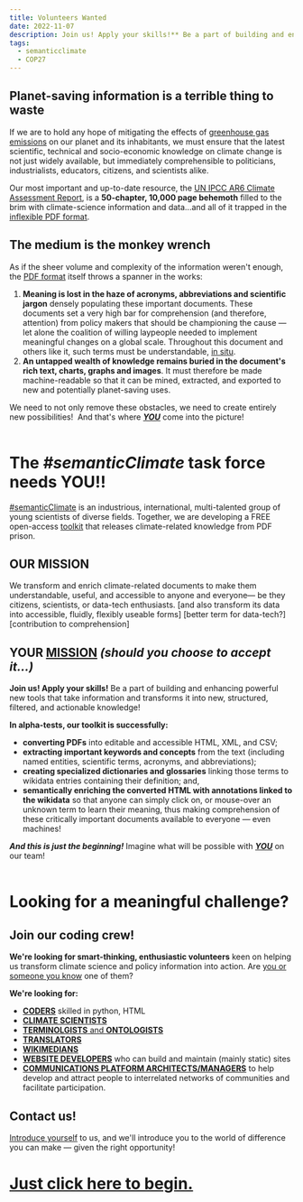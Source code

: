 ```yaml
---
title: Volunteers Wanted
date: 2022-11-07
description: Join us! Apply your skills!** Be a part of building and enhancing powerful new tools that take information and transform it into new, structured, filtered, and actionable knowledge!
tags:
  - semanticclimate
  - COP27
---
```

## Planet-saving information is a terrible thing to waste

If we are to hold any hope of mitigating the effects of [greenhouse gas emissions](https://www.wikidata.org/wiki/Q112192791) on our planet and its inhabitants, we must ensure that the latest scientific, technical and socio-economic knowledge on climate change is not just widely available, but immediately comprehensible to politicians, industrialists, educators, citizens, and scientists alike.

Our most important and up-to-date resource, the [UN IPCC AR6 Climate Assessment Report](https://www.ipcc.ch/assessment-report/ar6/), is a **50-chapter, 10,000 page behemoth** filled to the brim with climate-science information and data...and all of it trapped in the [inflexible PDF format](https://wiki.c2.com/?PdfSucks).

## **The medium is the monkey wrench** 

As if the sheer volume and complexity of the information weren't enough, the [PDF format](https://wiki.c2.com/?PdfSucks) itself throws a spanner in the works:

1. **Meaning is lost in the haze of acronyms, abbreviations and scientific jargon** densely populating these important documents. These documents set a very high bar for comprehension (and therefore, attention) from policy makers that should be championing the cause — let alone the coalition of willing laypeople needed to implement meaningful changes on a global scale. Throughout this document and others like it, such terms must be understandable, [in situ](https://www.wikidata.org/wiki/Q216681).
2. **An untapped wealth of knowledge remains buried in the document's rich text, charts, graphs and images**. It must therefore be made machine-readable so that it can be mined, extracted, and exported to new and potentially planet-saving uses.

We need to not only remove these obstacles, we need to create entirely new possibilities! 
And that's where <a href="mailto:semanticclimate+volunteer@gmail.com?subject=I want to be a #semanticClimate Volunteer!&body=I want to volunteer for the #semanticClient task force!">***YOU***</a> come into the picture!
<br>
<br>
# The *#semanticClimate* task force needs YOU!!
[#semanticClimate](https://semanticclimate.github.io/p/en/posts/oaweek_getting_started/) is an industrious, international, multi-talented group of young scientists of diverse fields. Together, we are developing a FREE open-access [toolkit](http://www.semantictoolkit.org) that releases climate-related knowledge from PDF prison.

## **OUR** MISSION
We transform and enrich climate-related documents to make them understandable, useful, and accessible to anyone and everyone— be they citizens, scientists, or data-tech enthusiasts.
[and also transform its data into accessible, fluidly, flexibly useable forms]
[better term for data-tech?]
[contribution to comprehension]


## **YOUR** <a href="mailto:semanticclimate+volunteer@gmail.com?subject=I want to be a #semanticClimate Volunteer!&body=I want to volunteer for the #semanticClient task force!">MISSION</a> *(should you choose to accept it...)*

**Join us! Apply your skills!** Be a part of building and enhancing powerful new tools that take information and transforms it into new, structured, filtered, and actionable knowledge!

**In alpha-tests, our toolkit is successfully:**

- **converting PDFs** into editable and accessible HTML, XML, and CSV;
- **extracting important keywords and concepts** from the text (including named entities, scientific terms, acronyms, and abbreviations); 
- **creating specialized dictionaries and glossaries** linking those terms to wikidata entries containing their definition; and,
- **semantically enriching the converted HTML with annotations linked to the wikidata** so that anyone can simply click on, or mouse-over an unknown term to learn their meaning, thus making comprehension of these critically important documents available to everyone — even machines!

***And this is just the beginning!*** Imagine what will be possible with <a href="mailto:semanticclimate+volunteer@gmail.com?subject=I want to be a #semanticClimate Volunteer!&body=I want to volunteer for the #semanticClient task force!">***YOU***</a> on our team!
<br>
<br>
# Looking for a meaningful challenge?

## Join our coding crew!
**We're looking for smart-thinking, enthusiastic volunteers** keen on helping us transform climate science and policy information into action. Are <a href="mailto:semanticclimate+volunteer@gmail.com?subject=I want to be a #semanticClimate Volunteer!&body=I want to volunteer for the #semanticClient task force!">you or someone you know</a> one of them?

**We're looking for:**
-  <a href="mailto:semanticclimate+volunteer@gmail.com?subject=I want to be a #semanticClimate Volunteer!&body=I want to volunteer for the #semanticClient task force!">**CODERS**</a> skilled in python, HTML
-  <a href="mailto:semanticclimate+volunteer@gmail.com?subject=I want to be a #semanticClimate Volunteer!&body=I want to volunteer for the #semanticClient task force!">**CLIMATE SCIENTISTS**</a>
- <a href="mailto:semanticclimate+volunteer@gmail.com?subject=I want to be a #semanticClimate Volunteer!&body=I want to volunteer for the #semanticClient task force!">**TERMINOLGISTS** and **ONTOLOGISTS**</a>
-   <a href="mailto:semanticclimate+volunteer@gmail.com?subject=I want to be a #semanticClimate Volunteer!&body=I want to volunteer for the #semanticClient task force!">**TRANSLATORS**</a>
-  <a href="mailto:semanticclimate+volunteer@gmail.com?subject=I want to be a #semanticClimate Volunteer!&body=I want to volunteer for the #semanticClient task force!"> **WIKIMEDIANS**</a>
-  <a href="mailto:semanticclimate+volunteer@gmail.com?subject=I want to be a #semanticClimate Volunteer!&body=I want to volunteer for the #semanticClient task force!"> **WEBSITE DEVELOPERS**</a> who can build and maintain (mainly static) sites
- <a href="mailto:semanticclimate+volunteer@gmail.com?subject=I want to be a #semanticClimate Volunteer!&body=I want to volunteer for the #semanticClient task force!">**COMMUNICATIONS PLATFORM ARCHITECTS/MANAGERS**</a> to help develop and attract people to interrelated networks of communities and facilitate participation.

## Contact us!

<a href="mailto:semanticclimate+volunteer@gmail.com?subject=I want to be a #semanticClimate Volunteer!&body=I want to volunteer for the #semanticClient task force!">Introduce yourself</a> to us, and we'll introduce you to the world of difference you can make — given the right opportunity!

# <a href="mailto:semanticclimate+volunteer@gmail.com?subject=I want to be a #semanticClimate Volunteer!&body=I want to volunteer for the #semanticClient task force!">**Just click here to begin.**</a>
